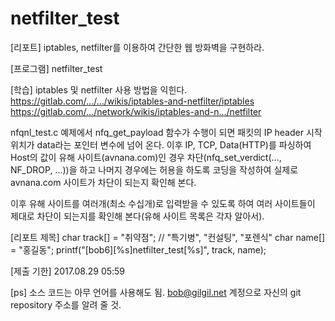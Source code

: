 # netfilter_test
[리포트]
iptables, netfilter를 이용하여 간단한 웹 방화벽을 구현하라.

[프로그램]
netfilter_test

[학습]
iptables 및 netfilter 사용 방법을 익힌다.
https://gitlab.com/…/…/wikis/iptables-and-netfilter/iptables
https://gitlab.com/…/network/wikis/iptables-and-n…/netfilter

nfqnl_test.c 예제에서 nfq_get_payload 함수가 수행이 되면 패킷의 IP header 시작 위치가 data라는 포인터 변수에 넘어 온다. 이후 IP, TCP, Data(HTTP)를 파싱하여 Host의 값이 유해 사이트(avnana.com)인 경우 차단(nfq_set_verdict(..., NF_DROP, ...))을 하고 나머지 경우에는 허용을 하도록 코딩을 작성하여 실제로 avnana.com 사이트가 차단이 되는지 확인해 본다.

이후 유해 사이트를 여러개(최소 수십개)로 입력받을 수 있도록 하여 여러 사이트들이 제대로 차단이 되는지를 확인해 본다(유해 사이트 목록은 각자 알아서).

[리포트 제목]
char track[] = "취약점"; // "특기병", "컨설팅", "포렌식"
char name[] = "홍길동";
printf("[bob6][%s]netfilter_test[%s]", track, name);

[제출 기한]
2017.08.29 05:59

[ps]
소스 코드는 아무 언어를 사용해도 됨.
bob@gilgil.net 계정으로 자신의 git repository 주소를 알려 줄 것.
